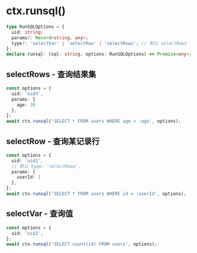 # ctx.runsql()

```ts
type RunSQLOptions = {
  uid: string;
  params?: Record<string, any>;
  type?: 'selectVar' | 'selectRow' | 'selectRows'; // 默认 selectRows
};
declare runsql: (sql: string, options: RunSQLOptions) => Promise<any>;
```

## selectRows - 查询结果集

```ts
const options = {
  uid: 'uid3',
  params: {
    age: 30
  },
};
await ctx.runsql('SELECT * FROM users WHERE age > :age', options);
```

## selectRow - 查询某记录行

```ts
const options = {
  uid: 'uid1',
  // 默认 type: 'selectRows',
  params: {
    userId: 1
  },
};
await ctx.runsql('SELECT * FROM users WHERE id = :userId', options);
```

## selectVar - 查询值

```ts
const options = {
  uid: 'uid2',
};
await ctx.runsql('SELECT count(id) FROM users', options);
```

